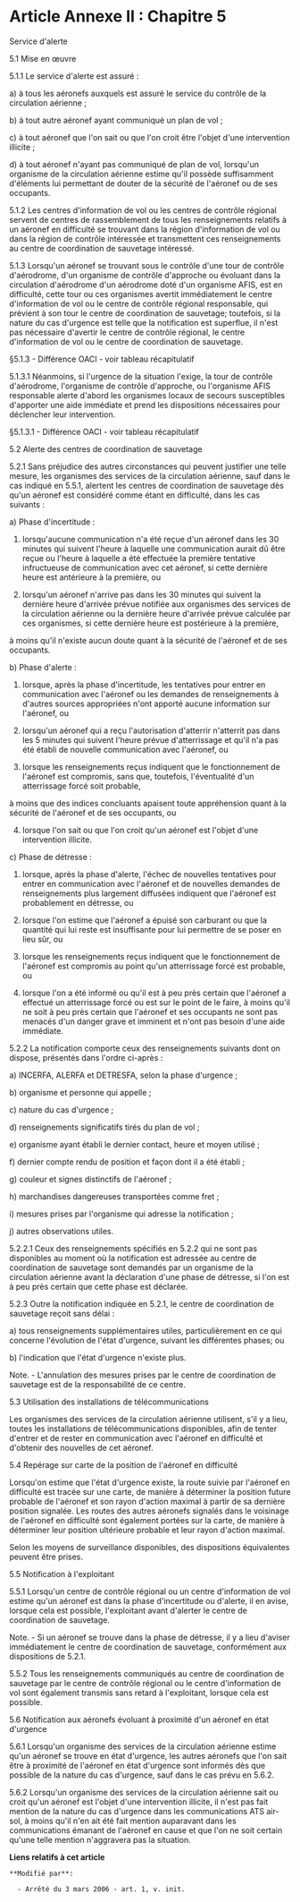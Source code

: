 # Article Annexe II : Chapitre 5

Service d'alerte

5.1 Mise en œuvre 

5.1.1 Le service d'alerte est assuré : 

a) à tous les aéronefs auxquels est assuré le service du contrôle de la circulation aérienne ; 

b) à tout autre aéronef ayant communiqué un plan de vol ; 

c) à tout aéronef que l'on sait ou que l'on croit être l'objet d'une intervention illicite ; 

d) à tout aéronef n'ayant pas communiqué de plan de vol, lorsqu'un organisme de la circulation aérienne estime qu'il possède
suffisamment d'éléments lui permettant de douter de la sécurité de l'aéronef ou de ses occupants.

5.1.2 Les centres d'information de vol ou les centres de contrôle régional servent de centres de rassemblement de tous les
renseignements relatifs à un aéronef en difficulté se trouvant dans la région d'information de vol ou dans la région de
contrôle intéressée et transmettent ces renseignements au centre de coordination de sauvetage intéressé. 

5.1.3 Lorsqu'un aéronef se trouvant sous le contrôle d'une tour de contrôle d'aérodrome, d'un organisme de contrôle
d'approche ou évoluant dans la circulation d'aérodrome d'un aérodrome doté d'un organisme AFIS, est en difficulté, cette tour
ou ces organismes avertit immédiatement le centre d'information de vol ou le centre de contrôle régional responsable, qui
prévient à son tour le centre de coordination de sauvetage; toutefois, si la nature du cas d'urgence est telle que la
notification est superflue, il n'est pas nécessaire d'avertir le centre de contrôle régional, le centre d'information de vol
ou le centre de coordination de sauvetage. 

§5.1.3 - Différence OACI - voir tableau récapitulatif 

5.1.3.1 Néanmoins, si l'urgence de la situation l'exige, la tour de contrôle d'aérodrome, l'organisme de contrôle d'approche,
ou l'organisme AFIS responsable alerte d'abord les organismes locaux de secours susceptibles d'apporter une aide immédiate et
prend les dispositions nécessaires pour déclencher leur intervention. 

§5.1.3.1 - Différence OACI - voir tableau récapitulatif 

5.2 Alerte des centres de coordination de sauvetage 

5.2.1 Sans préjudice des autres circonstances qui peuvent justifier une telle mesure, les organismes des services de la
circulation aérienne, sauf dans le cas indiqué en 5.5.1, alertent les centres de coordination de sauvetage dès qu'un aéronef
est considéré comme étant en difficulté, dans les cas suivants : 

a) Phase d'incertitude :

1) lorsqu'aucune communication n'a été reçue d'un aéronef dans les 30 minutes qui suivent l'heure à laquelle une
communication aurait dû être reçue ou l'heure à laquelle a été effectuée la première tentative infructueuse de communication
avec cet aéronef, si cette dernière heure est antérieure à la première, ou

2) lorsqu'un aéronef n'arrive pas dans les 30 minutes qui suivent la dernière heure d'arrivée prévue notifiée aux organismes
des services de la circulation aérienne ou la dernière heure d'arrivée prévue calculée par ces organismes, si cette dernière
heure est postérieure à la première,

à moins qu'il n'existe aucun doute quant à la sécurité de l'aéronef et de ses occupants. 

b) Phase d'alerte :

1) lorsque, après la phase d'incertitude, les tentatives pour entrer en communication avec l'aéronef ou les demandes de
renseignements à d'autres sources appropriées n'ont apporté aucune information sur l'aéronef, ou 

2) lorsqu'un aéronef qui a reçu l'autorisation d'atterrir n'atterrit pas dans les 5 minutes qui suivent l'heure prévue
d'atterrissage et qu'il n'a pas été établi de nouvelle communication avec l'aéronef, ou 

3) lorsque les renseignements reçus indiquent que le fonctionnement de l'aéronef est compromis, sans que, toutefois,
l'éventualité d'un atterrissage forcé soit probable, 

à moins que des indices concluants apaisent toute appréhension quant à la sécurité de l'aéronef et de ses occupants, ou 

4) lorsque l'on sait ou que l'on croit qu'un aéronef est l'objet d'une intervention illicite. 

c) Phase de détresse :

1) lorsque, après la phase d'alerte, l'échec de nouvelles tentatives pour entrer en communication avec l'aéronef et de
nouvelles demandes de renseignements plus largement diffusées indiquent que l'aéronef est probablement en détresse, ou

2) lorsque l'on estime que l'aéronef a épuisé son carburant ou que la quantité qui lui reste est insuffisante pour lui
permettre de se poser en lieu sûr, ou 

3) lorsque les renseignements reçus indiquent que le fonctionnement de l'aéronef est compromis au point qu'un atterrissage
forcé est probable, ou

4) lorsque l'on a été informé ou qu'il est à peu près certain que l'aéronef a effectué un atterrissage forcé ou est sur le
point de le faire, à moins qu'il ne soit à peu près certain que l'aéronef et ses occupants ne sont pas menacés d'un danger
grave et imminent et n'ont pas besoin d'une aide immédiate. 

5.2.2 La notification comporte ceux des renseignements suivants dont on dispose, présentés dans l'ordre ci-après : 

a) INCERFA, ALERFA et DETRESFA, selon la phase d'urgence ;

b) organisme et personne qui appelle ;

c) nature du cas d'urgence ;

d) renseignements significatifs tirés du plan de vol ;

e) organisme ayant établi le dernier contact, heure et moyen utilisé ;

f) dernier compte rendu de position et façon dont il a été établi ;

g) couleur et signes distinctifs de l'aéronef ;

h) marchandises dangereuses transportées comme fret ;

i) mesures prises par l'organisme qui adresse la notification ;

j) autres observations utiles. 

5.2.2.1 Ceux des renseignements spécifiés en 5.2.2 qui ne sont pas disponibles au moment où la notification est adressée au
centre de coordination de sauvetage sont demandés par un organisme de la circulation aérienne avant la déclaration d'une
phase de détresse, si l'on est à peu près certain que cette phase est déclarée. 

5.2.3 Outre la notification indiquée en 5.2.1, le centre de coordination de sauvetage reçoit sans délai : 

a) tous renseignements supplémentaires utiles, particulièrement en ce qui concerne l'évolution de l'état d'urgence, suivant
les différentes phases; ou

b) l'indication que l'état d'urgence n'existe plus. 

Note. - L'annulation des mesures prises par le centre de coordination de sauvetage est de la responsabilité de ce centre. 

5.3 Utilisation des installations de télécommunications 

Les organismes des services de la circulation aérienne utilisent, s'il y a lieu, toutes les installations de
télécommunications disponibles, afin de tenter d'entrer et de rester en communication avec l'aéronef en difficulté et
d'obtenir des nouvelles de cet aéronef. 

5.4 Repérage sur carte de la position de l'aéronef en difficulté 

Lorsqu'on estime que l'état d'urgence existe, la route suivie par l'aéronef en difficulté est tracée sur une carte, de
manière à déterminer la position future probable de l'aéronef et son rayon d'action maximal à partir de sa dernière position
signalée. Les routes des autres aéronefs signalés dans le voisinage de l'aéronef en difficulté sont également portées sur la
carte, de manière à déterminer leur position ultérieure probable et leur rayon d'action maximal. 

Selon les moyens de surveillance disponibles, des dispositions équivalentes peuvent être prises. 

5.5 Notification à l'exploitant 

5.5.1 Lorsqu'un centre de contrôle régional ou un centre d'information de vol estime qu'un aéronef est dans la phase
d'incertitude ou d'alerte, il en avise, lorsque cela est possible, l'exploitant avant d'alerter le centre de coordination de
sauvetage. 

Note. - Si un aéronef se trouve dans la phase de détresse, il y a lieu d'aviser immédiatement le centre de coordination de
sauvetage, conformément aux dispositions de 5.2.1. 

5.5.2 Tous les renseignements communiqués au centre de coordination de sauvetage par le centre de contrôle régional ou le
centre d'information de vol sont également transmis sans retard à l'exploitant, lorsque cela est possible. 

5.6 Notification aux aéronefs évoluant à proximité d'un aéronef en état d'urgence 

5.6.1 Lorsqu'un organisme des services de la circulation aérienne estime qu'un aéronef se trouve en état d'urgence, les
autres aéronefs que l'on sait être à proximité de l'aéronef en état d'urgence sont informés dès que possible de la nature du
cas d'urgence, sauf dans le cas prévu en 5.6.2. 

5.6.2 Lorsqu'un organisme des services de la circulation aérienne sait ou croit qu'un aéronef est l'objet d'une intervention
illicite, il n'est pas fait mention de la nature du cas d'urgence dans les communications ATS air-sol, à moins qu'il n'en ait
été fait mention auparavant dans les communications émanant de l'aéronef en cause et que l'on ne soit certain qu'une telle
mention n'aggravera pas la situation.

**Liens relatifs à cet article**

	**Modifié par**:

	  - Arrêté du 3 mars 2006 - art. 1, v. init.
